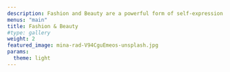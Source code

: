 ```yaml
---
description: Fashion and Beauty are a powerful form of self-expression. This category documents style through inspiring shots of street fashion, skincare products, avant-garde editorial photographs, and more.
menus: "main"
title: Fashion & Beauty
#type: gallery
weight: 2
featured_image: mina-rad-V94CguEmeos-unsplash.jpg
params:
  theme: light
---
```

